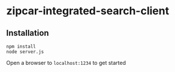 # zipcar-integrated-search-client

## Installation
```
npm install
node server.js
```
Open a browser to `localhost:1234` to get started
